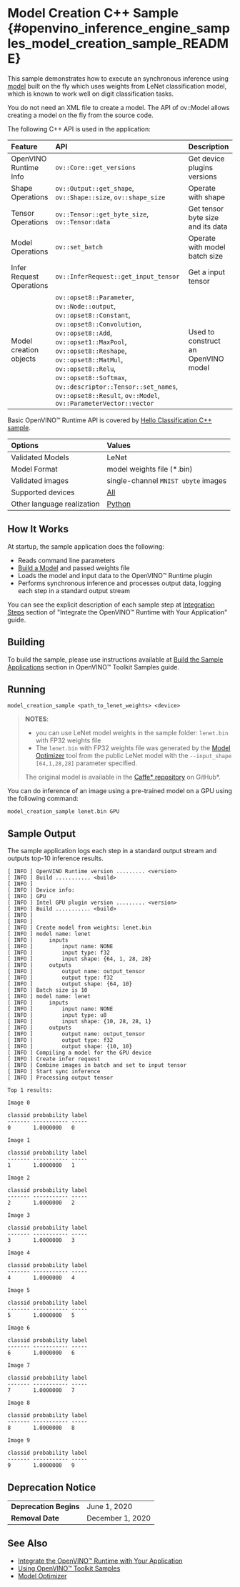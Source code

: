 # Model Creation C++ Sample {#openvino_inference_engine_samples_model_creation_sample_README}

This sample demonstrates how to execute an synchronous inference using [model](../../../docs/OV_Runtime_UG/model_representation.md) built on the fly which uses weights from LeNet classification model, which is known to work well on digit classification tasks.

You do not need an XML file to create a model. The API of ov::Model allows creating a model on the fly from the source code.

The following C++ API is used in the application:

| Feature | API | Description |
| :--- | :--- | :--- |
| OpenVINO Runtime Info | `ov::Core::get_versions` | Get device plugins versions |
| Shape Operations | `ov::Output::get_shape`, `ov::Shape::size`, `ov::shape_size`| Operate with shape |
| Tensor Operations | `ov::Tensor::get_byte_size`, `ov::Tensor:data` | Get tensor byte size and its data |
| Model Operations | `ov::set_batch` | Operate with model batch size |
| Infer Request Operations | `ov::InferRequest::get_input_tensor` | Get a input tensor |
| Model creation objects | `ov::opset8::Parameter`, `ov::Node::output`, `ov::opset8::Constant`, `ov::opset8::Convolution`, `ov::opset8::Add`, `ov::opset1::MaxPool`, `ov::opset8::Reshape`, `ov::opset8::MatMul`, `ov::opset8::Relu`, `ov::opset8::Softmax`, `ov::descriptor::Tensor::set_names`, `ov::opset8::Result`, `ov::Model`, `ov::ParameterVector::vector` | Used to construct an OpenVINO model |

Basic OpenVINO™ Runtime API is covered by [Hello Classification C++ sample](../hello_classification/README.md).

| Options | Values |
| :--- | :--- |
| Validated Models | LeNet |
| Model Format | model weights file (\*.bin) |
| Validated images | single-channel `MNIST ubyte` images |
| Supported devices | [All](../../../docs/OV_Runtime_UG/supported_plugins/Supported_Devices.md) |
| Other language realization | [Python](../../../samples/python/model_creation_sample/README.md) |

## How It Works

At startup, the sample application does the following:
- Reads command line parameters
- [Build a Model](../../../docs/OV_Runtime_UG/model_representation.md) and passed weights file
- Loads the model and input data to the OpenVINO™ Runtime plugin
- Performs synchronous inference and processes output data, logging each step in a standard output stream

You can see the explicit description of each sample step at [Integration Steps](../../../docs/OV_Runtime_UG/Integrate_with_customer_application_new_API.md) section of "Integrate the OpenVINO™ Runtime with Your Application" guide.

## Building

To build the sample, please use instructions available at [Build the Sample Applications](../../../docs/OV_Runtime_UG/Samples_Overview.md) section in OpenVINO™ Toolkit Samples guide.

## Running

```
model_creation_sample <path_to_lenet_weights> <device>
```

> **NOTES**:
>
> - you can use LeNet model weights in the sample folder: `lenet.bin` with FP32 weights file
> - The `lenet.bin` with FP32 weights file was generated by the [Model Optimizer](../../../docs/MO_DG/Deep_Learning_Model_Optimizer_DevGuide.md) tool from the public LeNet model with the `--input_shape [64,1,28,28]` parameter specified.
>
> The original model is available in the [Caffe* repository](https://github.com/BVLC/caffe/tree/master/examples/mnist) on GitHub\*.


You can do inference of an image using a pre-trained model on a GPU using the following command:

```
model_creation_sample lenet.bin GPU
```

## Sample Output

The sample application logs each step in a standard output stream and outputs top-10 inference results.

```
[ INFO ] OpenVINO Runtime version ......... <version>
[ INFO ] Build ........... <build>
[ INFO ]
[ INFO ] Device info:
[ INFO ] GPU
[ INFO ] Intel GPU plugin version ......... <version>
[ INFO ] Build ........... <build>
[ INFO ]
[ INFO ]
[ INFO ] Create model from weights: lenet.bin
[ INFO ] model name: lenet
[ INFO ]     inputs
[ INFO ]         input name: NONE
[ INFO ]         input type: f32
[ INFO ]         input shape: {64, 1, 28, 28}
[ INFO ]     outputs
[ INFO ]         output name: output_tensor
[ INFO ]         output type: f32
[ INFO ]         output shape: {64, 10}
[ INFO ] Batch size is 10
[ INFO ] model name: lenet
[ INFO ]     inputs
[ INFO ]         input name: NONE
[ INFO ]         input type: u8
[ INFO ]         input shape: {10, 28, 28, 1}
[ INFO ]     outputs
[ INFO ]         output name: output_tensor
[ INFO ]         output type: f32
[ INFO ]         output shape: {10, 10}
[ INFO ] Compiling a model for the GPU device
[ INFO ] Create infer request
[ INFO ] Combine images in batch and set to input tensor
[ INFO ] Start sync inference
[ INFO ] Processing output tensor

Top 1 results:

Image 0

classid probability label
------- ----------- -----
0       1.0000000   0

Image 1

classid probability label
------- ----------- -----
1       1.0000000   1

Image 2

classid probability label
------- ----------- -----
2       1.0000000   2

Image 3

classid probability label
------- ----------- -----
3       1.0000000   3

Image 4

classid probability label
------- ----------- -----
4       1.0000000   4

Image 5

classid probability label
------- ----------- -----
5       1.0000000   5

Image 6

classid probability label
------- ----------- -----
6       1.0000000   6

Image 7

classid probability label
------- ----------- -----
7       1.0000000   7

Image 8

classid probability label
------- ----------- -----
8       1.0000000   8

Image 9

classid probability label
------- ----------- -----
9       1.0000000   9

```

## Deprecation Notice

<table>
  <tr>
    <td><strong>Deprecation Begins</strong></td>
    <td>June 1, 2020</td>
  </tr>
  <tr>
    <td><strong>Removal Date</strong></td>
    <td>December 1, 2020</td>
  </tr>
</table>

## See Also

- [Integrate the OpenVINO™ Runtime with Your Application](../../../docs/OV_Runtime_UG/Integrate_with_customer_application_new_API.md)
- [Using OpenVINO™ Toolkit Samples](../../../docs/OV_Runtime_UG/Samples_Overview.md)
- [Model Optimizer](../../../docs/MO_DG/Deep_Learning_Model_Optimizer_DevGuide.md)

